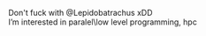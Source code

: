 Don't fuck with @Lepidobatrachus xDD  
I’m interested in paralel\low level programming, hpc 


<!---
Lepidobatrachus/Lepidobatrachus is a ✨ special ✨ repository because its `README.md` (this file) appears on your GitHub profile.
You can click the Preview link to take a look at your changes.
--->
